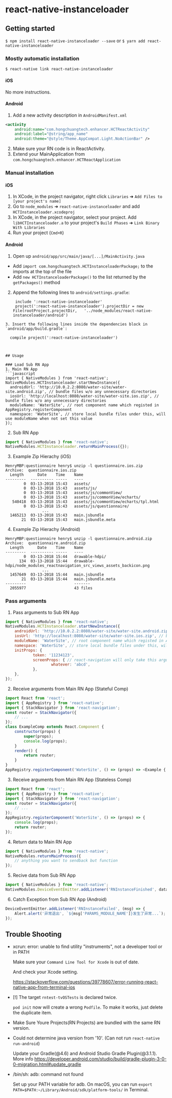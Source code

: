 
# react-native-instanceloader

## Getting started

`$ npm install react-native-instanceloader --save`
or
`$ yarn add react-native-instanceloader`

### Mostly automatic installation

`$ react-native link react-native-instanceloader`

#### iOS
No more instructions.

#### Android
1. Add a new activity description in `AndroidManifest.xml`
```xml
<activity
	android:name="com.hongchuangtech.enhancer.HCTReactActivity"
	android:label="@string/app_name"
	android:theme="@style/Theme.AppCompat.Light.NoActionBar" />
```
2. Make sure your RN code is in ReactActivity.
3. Extend your MainApplication from `com.hongchuangtech.enhancer.HCTReactApplication`

### Manual installation


#### iOS

1. In XCode, in the project navigator, right click `Libraries` ➜ `Add Files to [your project's name]`
2. Go to `node_modules` ➜ `react-native-instanceloader` and add `HCTInstanceloader.xcodeproj`
3. In XCode, in the project navigator, select your project. Add `libHCTInstanceloader.a` to your project's `Build Phases` ➜ `Link Binary With Libraries`
4. Run your project (`Cmd+R`)

#### Android

1. Open up `android/app/src/main/java/[...]/MainActivity.java`
  - Add `import com.hongchuangtech.HCTInstanceloaderPackage;` to the imports at the top of the file
  - Add `new HCTInstanceloaderPackage()` to the list returned by the `getPackages()` method
2. Append the following lines to `android/settings.gradle`:
   ```
   	include ':react-native-instanceloader'
   	project(':react-native-instanceloader').projectDir = new File(rootProject.projectDir, 	'../node_modules/react-native-instanceloader/android')
   ```
  ```
3. Insert the following lines inside the dependencies block in `android/app/build.gradle`:
  ```
      compile project(':react-native-instanceloader')
  ```


## Usage

### Load Sub RN App
1. Main RN App
​```javascript
import { NativeModules } from 'react-native';
NativeModules.HCTInstanceloader.startNewInstance({
	androidUrl: 'http://10.0.2.2:8080/water-site/water-site.android.zip', // bundle files w/o any unnecessary directories
	iosUrl: 'http://localhost:8080/water-site/water-site.ios.zip', // bundle files w/o any unnecessary directories
	moduleName: 'WaterSite', // root component name which registed in AppRegistry.registerComponent
	namespace: 'WaterSite', // store local bundle files under this, will use moduleName when not set this value
});
  ```
2. Sub RN App
```javascript
import { NativeModules } from 'react-native';
NativeModules.HCTInstanceloader.returnMainProcess({});
```
3. Example Zip Hierachy (iOS)
```
HenryMBP:questionnaire henry$ unzip -l questionnaire.ios.zip
Archive:  questionnaire.ios.zip
  Length      Date    Time    Name
---------  ---------- -----   ----
        0  03-13-2018 15:43   assets/
        0  03-13-2018 15:43   assets/js/
        0  03-13-2018 15:43   assets/js/commonView/
        0  03-13-2018 15:43   assets/js/commonView/echarts/
   540418  03-13-2018 15:43   assets/js/commonView/echarts/tpl.html
        0  03-13-2018 15:43   assets/js/questionnaire/
				...
  1465213  03-13-2018 15:43   main.jsbundle
       21  03-13-2018 15:43   main.jsbundle.meta
```
4. Example Zip Hierachy (Android)
```
HenryMBP:questionnaire henry$ unzip -l questionnaire.android.zip
Archive:  questionnaire.android.zip
  Length      Date    Time    Name
---------  ---------- -----   ----
        0  03-13-2018 15:44   drawable-hdpi/
      134  03-13-2018 15:44   drawable-hdpi/node_modules_reactnavigation_src_views_assets_backicon.png
				...
  1457649  03-13-2018 15:44   main.jsbundle
       21  03-13-2018 15:44   main.jsbundle.meta
---------                     -------
  2055977                     43 files
```
### Pass arguments
1. Pass arguments to Sub RN App
```javascript
import { NativeModules } from 'react-native';
NativeModules.HCTInstanceloader.startNewInstance({
	androidUrl: 'http://10.0.2.2:8080/water-site/water-site.android.zip', // bundle files w/o any unnecessary directories
	iosUrl: 'http://localhost:8080/water-site/water-site.ios.zip', // bundle files w/o any unnecessary directories
	moduleName: 'WaterSite', // root component name which registed in AppRegistry.registerComponent
	namespace: 'WaterSite', // store local bundle files under this, will use moduleName when not set this value
	initProps: {
			token: '11234123',
			screenProps: { // react-navigation will only take this arguments to its children.
					whatever: 'abcd',
			},
	},
});
```
2. Receive arguments from Main RN App (Stateful Comp)
```javascript
import React from 'react';
import { AppRegistry } from 'react-native';
import { StackNavigator } from 'react-navigation';
const router = StackNavigator({
	// ...
});
class ExampleComp extends React.Component {
	constructor(props) {
		super(props);
		console.log(props);
	}
	render() {
		return router;
	}
}
AppRegistry.registerComponent('WaterSite', () => (props) => <Example {...props} /> );
```
3. Receive arguments from Main RN App (Stateless Comp)
```javascript
import React from 'react';
import { AppRegistry } from 'react-native';
import { StackNavigator } from 'react-navigation';
const router = StackNavigator({
	// ...
});
AppRegistry.registerComponent('WaterSite', () => (props) => {
	console.log(props);
	return router;
});
```
4. Return data to Main RN App
```javascript
import { NativeModules } from 'react-native';
NativeModules.returnMainProcess({
	// anything you want to sendback but function
});
```
5. Recive data from Sub RN App
```javascript
import { NativeModules } from 'react-native';
NativeModules.DeviceEventEmitter.addListener('RNInstanceFinished', data => console.log('receive data from sub rn app!!!', data));
```
6. Catch Exception from Sub RN App (Android)
```javascript
DeviceEventEmitter.addListener('RNInstanceFailed', (msg) => {
	Alert.alert('异常退出', `${msg['PARAMS_MODULE_NAME']}发生了异常...`);
});
```

## Trouble Shooting

* xcrun: error: unable to find utility "instruments", not a developer tool or in PATH

  Make sure your `Command Line Tool for Xcode` is out of date.

  And check your Xcode setting.

  https://stackoverflow.com/questions/39778607/error-running-react-native-app-from-terminal-ios

* [!] The target `rntest-tvOSTests` is declared twice.

  `pod init`  now will create a wrong `Podfile`. To make it works, just delete the duplicate item.

* Make Sure Youre Projects(RN Projects) are bundled with the same RN version.

* Could not determine java version from '10'. (Can not run `react-native run-android`)

  Update your Gradle(@4.6) and Android Studio Gradle Plugin(@3.1.1). More info https://developer.android.com/studio/build/gradle-plugin-3-0-0-migration.html#update_gradle

* /bin/sh: adb: command not found

  Set up your PATH variable for adb. On macOS, you can run `export PATH=$PATH:~/Library/Android/sdk/platform-tools/` in Terminal.